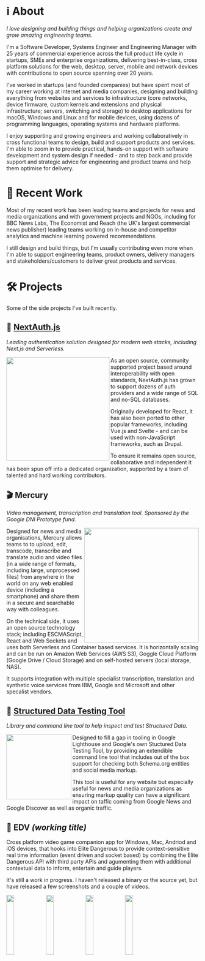 # ℹ️ About

_I love designing and building things and helping organizations create and grow amazing engineering teams._

I'm a Software Developer, Systems Engineer and Engineering Manager with 25 years of commercial experience across the full product life cycle in startups, SMEs and enterprise organizations, delivering best-in-class, cross platform solutions for the web, desktop, server, mobile and network devices with contributions to open source spanning over 20 years.

I've worked in startups (and founded companies) but have spent most of my career working at internet and media companies, designing and building everything from websites and services to infrastructure (core networks, device firmware, custom kernels and extensions and physical infrastructure; servers, switching and storage) to desktop applications for macOS, Windows and Linux and for mobile devices, using dozens of programming languages, operating systems and hardware platforms.

I enjoy supporting and growing engineers and working collaboratively in cross functional teams to design, build and support products and services. I'm able to zoom in to provide practical, hands-on support with software development and system design if needed - and to step back and provide support and strategic advice for engineering and product teams and help them optimise for delivery.

# 💼 Recent Work

Most of my recent work has been leading teams and projects for news and media organizations and with government projects and NGOs, including for BBC News Labs, The Economist and Reach (the UK's largest commercial news publisher) leading teams working on in-house and competitor analytics and machine learning powered recommendations.

I still design and build things, but I'm usually contributing even more when I'm able to support engineering teams, product owners, delivery managers and stakeholders/customers to deliver great products and services.

# 🛠 Projects

Some of the side projects I've built recently.

## 🔑  [NextAuth.js](https://next-auth.js.org)

_Leading authentication solution designed for modern web stacks, including Next.js and Serverless._

<img src="https://user-images.githubusercontent.com/595695/136657378-fb153624-b29f-4bcd-880c-2dde0d6272a8.png" width="270" align="left">

As an open source, community supported project based around interoperability with open standards, NextAuth.js has grown to support dozens of auth providers and a wide range of SQL and no-SQL databases.

Originally developed for React, it has also been ported to other popular frameworks, including Vue.js and Svelte - and can be used with non-JavaScript frameworks, such as Drupal.

To ensure it remains open source, collaborative and independent it has been spun off into a dedicated organization, supported by a team of talented and hard working contributors.

## 🎬  Mercury

_Video management, transcription and translation tool. Sponsored by the Google DNI Prototype fund._

<img src="https://user-images.githubusercontent.com/595695/136658187-c3ef9888-e17f-4c50-aa2f-d54eec2a276b.png" width="300" align="right">

Designed for news and media organisations, Mercury allows teams to to upload, edit, transcode, transcribe and translate audio and video files (in a wide range of formats, including large, unprocessed files) from anywhere in the world on any web enabled device (including a smartphone) and share them in a secure and searchable way with colleagues.

On the technical side, it uses an open source technology stack; including ESCMAScript, React and Web Sockets and uses both Serverless and Container based services. It is horizontally scaling and can be run on Amazon Web Services (AWS S3), Goggle Cloud Platform (Google Drive / Cloud Storage) and on self-hosted servers (local storage, NAS).

It supports integration with multiple specialist transcription, translation and synthetic voice services from IBM, Google and Microsoft and other specalist vendors.

## 🧰  [Structured Data Testing Tool](https://github.com/glitchdigital/structured-data-testing-tool)

_Library and command line tool to help inspect and test Structured Data._

<img src="https://user-images.githubusercontent.com/595695/136657786-ec1f4db5-433b-41d0-b276-50469e3e9cb0.png" width="170" align="left">

Designed to fill a gap in tooling in Google Lighthouse and Google's own Stuctured Data Testing Tool, by providing an extendible command line tool that includes out of the box support for checking both Schema.org entities and social media markup.

This tool is useful for any website but especially useful for news and media organizations as ensuring markup quality can have a significant impact on taffic coming from Google News and Google Discover as well as organic traffic.

## 👾  EDV _(working title)_

Cross platform video game companion app for Windows, Mac, Andriod and iOS devices, that hooks into Elite Dangerous to provide context-sensitive real time information (event driven and socket based) by combining the Elite Dangerous API with third party APIs and agumenting them with additional contextual data to inform, entertain and guide players.

It's still a work in progress. I haven't released a binary or the source yet, but have released a few screenshots and a couple of videos.

<img src="https://user-images.githubusercontent.com/595695/137490706-4772ba94-904e-47f4-8bf0-759d3ca51287.png" width="20%" align="left">
<img src="https://user-images.githubusercontent.com/595695/137490731-d6622f74-1b39-49ad-8930-e31d0dec9095.png" width="20%" align="left">
<img src="https://user-images.githubusercontent.com/595695/137490681-2558f086-d9b4-4c46-882f-1bbdec8798c8.png" width="20%" align="left">
<img src="https://user-images.githubusercontent.com/595695/136659037-659e102c-f417-483e-89f2-6fb40826507a.jpeg" width="20%" align="left">

